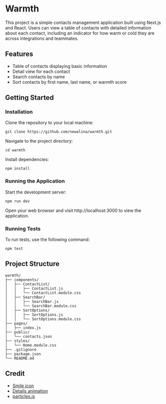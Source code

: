 # Warmth

This project is a simple contacts management application built using Next.js and React. Users can view a table of contacts with detailed information about each contact, including an indicator for how warm or cold they are across integrations and teammates.

## Features

- Table of contacts displaying basic information
- Detail view for each contact
- Search contacts by name
- Sort contacts by first name, last name, or warmth score

## Getting Started

### Installation

Clone the repository to your local machine:

`git clone https://github.com/newalina/warmth.git`

Navigate to the project directory:

`cd warmth`

Install dependencies:

`npm install`

### Running the Application

Start the development server:

`npm run dev`

Open your web browser and visit http://localhost:3000 to view the application.

### Running Tests

To run tests, use the following command:

`npm test`

## Project Structure

    warmth/
    ├── components/
    │   ├── ContactList/
    │   │   ├── ContactList.js
    │   │   └── ContactList.module.css
    │   ├── SearchBar/
    │   │   ├── SearchBar.js
    │   │   └── SearchBar.module.css
    │   ├── SortOptions/
    │   │   ├── SortOptions.js
    │   │   └── SortOptions.module.css
    ├── pages/
    │   ├── index.js
    ├── public/
    │   └── contacts.json
    ├── styles/
    │   └── Home.module.css
    ├── .gitignore
    ├── package.json
    └── README.md

## Credit

- [Smile icon](https://thenounproject.com/icon/smile-6368711/)
- [Details animation](https://medium.com/@jgustavo.wd/solved-how-to-fully-animate-the-details-html-element-with-only-css-no-javascript-b7d32c53a9d7)
- [particles.js](https://vincentgarreau.com/particles.js/)
